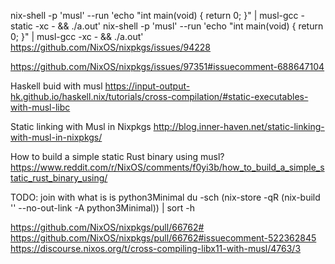 

nix-shell -p 'musl' --run 'echo "int main(void) { return 0; }" | musl-gcc -static -xc - && ./a.out'
nix-shell -p 'musl' --run 'echo "int main(void) { return 0; }" | musl-gcc -xc - && ./a.out'
https://github.com/NixOS/nixpkgs/issues/94228

https://github.com/NixOS/nixpkgs/issues/97351#issuecomment-688647104


Haskell buid with musl
https://input-output-hk.github.io/haskell.nix/tutorials/cross-compilation/#static-executables-with-musl-libc


Static linking with Musl in Nixpkgs
http://blog.inner-haven.net/static-linking-with-musl-in-nixpkgs/


How to build a simple static Rust binary using musl?
https://www.reddit.com/r/NixOS/comments/f0yi3b/how_to_build_a_simple_static_rust_binary_using/


TODO: join with what is is python3Minimal
du -sch (nix-store -qR (nix-build '<nixpkgs>' --no-out-link -A python3Minimal)) | sort -h

https://github.com/NixOS/nixpkgs/pull/66762#
https://github.com/NixOS/nixpkgs/pull/66762#issuecomment-522362845
https://discourse.nixos.org/t/cross-compiling-libx11-with-musl/4763/3
